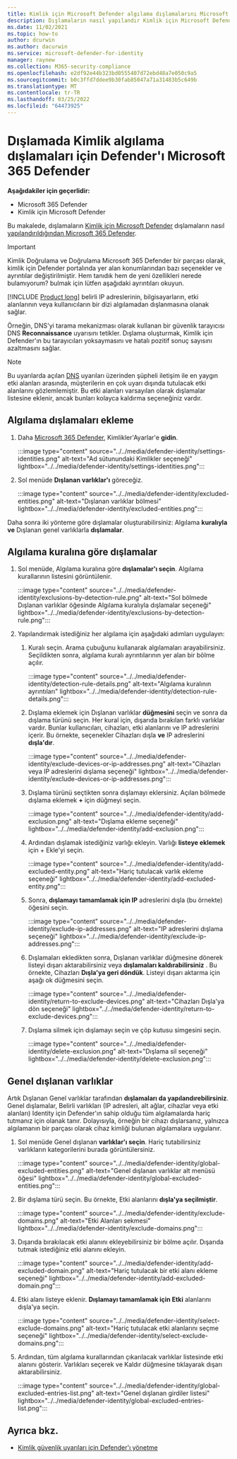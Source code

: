 ```yaml
---
title: Kimlik için Microsoft Defender algılama dışlamalarını Microsoft 365 Defender
description: Dışlamaların nasıl yapılandır Kimlik için Microsoft Defender dışlamaları Microsoft 365 Defender.
ms.date: 11/02/2021
ms.topic: how-to
author: dcurwin
ms.author: dacurwin
ms.service: microsoft-defender-for-identity
manager: raynew
ms.collection: M365-security-compliance
ms.openlocfilehash: e2df92e44b323bd0555407d72ebd48a7e050c9a5
ms.sourcegitcommit: b0c3ffd7ddee9b30fab85047a71a31483b5c649b
ms.translationtype: MT
ms.contentlocale: tr-TR
ms.lasthandoff: 03/25/2022
ms.locfileid: "64473925"
---
```

# <a name="configure-defender-for-identity-detection-exclusions-in-microsoft-365-defender"></a>Dışlamada Kimlik algılama dışlamaları için Defender'ı Microsoft 365 Defender

**Aşağıdakiler için geçerlidir:**

- Microsoft 365 Defender
- Kimlik için Microsoft Defender

Bu makalede, dışlamaların [Kimlik için Microsoft Defender](/defender-for-identity) dışlamaların nasıl [yapılandırıldığından Microsoft 365 Defender](/microsoft-365/security/defender/overview-security-center).

> [!IMPORTANT]
> Kimlik Doğrulama ve Doğrulama Microsoft 365 Defender bir parçası olarak, kimlik için Defender portalında yer alan konumlarından bazı seçenekler ve ayrıntılar değiştirilmiştir. Hem tanıdık hem de yeni özellikleri nerede bulamıyorum? bulmak için lütfen aşağıdaki ayrıntıları okuyun.

[!INCLUDE [Product long](includes/product-long.md)] belirli IP adreslerinin, bilgisayarların, etki alanlarının veya kullanıcıların bir dizi algılamadan dışlanmasına olanak sağlar.

Örneğin, DNS'yi tarama mekanizması olarak kullanan bir güvenlik tarayıcısı DNS **Reconnaissance** uyarısını tetikler. Dışlama oluşturmak, Kimlik için Defender'ın bu tarayıcıları yoksaymasını ve hatalı pozitif sonuç sayısını azaltmasını sağlar.

>[!NOTE]
>Bu uyarılarda açılan [DNS](/defender-for-identity/exfiltration-alerts#suspicious-communication-over-dns-external-id-2031) uyarıları üzerinden şüpheli iletişim ile en yaygın etki alanları arasında, müşterilerin en çok uyarı dışında tutulacak etki alanlarını gözlemlemiştir. Bu etki alanları varsayılan olarak dışlamalar listesine eklenir, ancak bunları kolayca kaldırma seçeneğiniz vardır.

## <a name="how-to-add-detection-exclusions"></a>Algılama dışlamaları ekleme

1. Daha [Microsoft 365 Defender](https://security.microsoft.com/), Kimlikler'Ayarlar'e **gidin**.

   :::image type="content" source="../../media/defender-identity/settings-identities.png" alt-text="Ad sütunundaki Kimlikler seçeneği" lightbox="../../media/defender-identity/settings-identities.png":::

1. Sol menüde **Dışlanan varlıklar'ı** göreceğiz.

   :::image type="content" source="../../media/defender-identity/excluded-entities.png" alt-text="Dışlanan varlıklar bölmesi" lightbox="../../media/defender-identity/excluded-entities.png":::

Daha sonra iki yönteme göre dışlamalar oluşturabilirsiniz: Algılama **kuralıyla ve** Dışlanan genel varlıklarla **dışlamalar**.

## <a name="exclusions-by-detection-rule"></a>Algılama kuralına göre dışlamalar

1. Sol menüde, Algılama kuralına göre **dışlamalar'ı seçin**. Algılama kurallarının listesini görüntülenir.

   :::image type="content" source="../../media/defender-identity/exclusions-by-detection-rule.png" alt-text="Sol bölmede Dışlanan varlıklar öğesinde Algılama kuralıyla dışlamalar seçeneği" lightbox="../../media/defender-identity/exclusions-by-detection-rule.png":::

1. Yapılandırmak istediğiniz her algılama için aşağıdaki adımları uygulayın:

    1. Kuralı seçin. Arama çubuğunu kullanarak algılamaları arayabilirsiniz. Seçildikten sonra, algılama kuralı ayrıntılarının yer alan bir bölme açılır.

       :::image type="content" source="../../media/defender-identity/detection-rule-details.png" alt-text="Algılama kuralının ayrıntıları" lightbox="../../media/defender-identity/detection-rule-details.png":::

    1. Dışlama eklemek için Dışlanan varlıklar **düğmesini** seçin ve sonra da dışlama türünü seçin. Her kural için, dışarıda bırakılan farklı varlıklar vardır. Bunlar kullanıcıları, cihazları, etki alanlarını ve IP adreslerini içerir. Bu örnekte, seçenekler Cihazları dışla **ve** IP adreslerini **dışla'dır**.

       :::image type="content" source="../../media/defender-identity/exclude-devices-or-ip-addresses.png" alt-text="Cihazları veya IP adreslerini dışlama seçeneği" lightbox="../../media/defender-identity/exclude-devices-or-ip-addresses.png":::

    1. Dışlama türünü seçtikten sonra dışlamayı  eklersiniz. Açılan bölmede dışlama eklemek **+** için düğmeyi seçin.

       :::image type="content" source="../../media/defender-identity/add-exclusion.png" alt-text="Dışlama ekleme seçeneği" lightbox="../../media/defender-identity/add-exclusion.png":::

    1. Ardından dışlamak istediğiniz varlığı ekleyin. Varlığı **listeye eklemek** için + Ekle'yi seçin.

       :::image type="content" source="../../media/defender-identity/add-excluded-entity.png" alt-text="Hariç tutulacak varlık ekleme seçeneği" lightbox="../../media/defender-identity/add-excluded-entity.png":::

    1. Sonra, **dışlamayı tamamlamak için IP** adreslerini dışla (bu örnekte) öğesini seçin.

       :::image type="content" source="../../media/defender-identity/exclude-ip-addresses.png" alt-text="IP adreslerini dışlama seçeneği" lightbox="../../media/defender-identity/exclude-ip-addresses.png":::

    1. Dışlamaları ekledikten sonra, Dışlanan varlıklar düğmesine dönerek listeyi dışarı aktarabilirsiniz veya **dışlamaları kaldırabilirsiniz** . Bu örnekte, Cihazları **Dışla'ya geri döndük**. Listeyi dışarı aktarma için aşağı ok düğmesini seçin.

       :::image type="content" source="../../media/defender-identity/return-to-exclude-devices.png" alt-text="Cihazları Dışla'ya dön seçeneği" lightbox="../../media/defender-identity/return-to-exclude-devices.png":::

    1. Dışlama silmek için dışlamayı seçin ve çöp kutusu simgesini seçin.

       :::image type="content" source="../../media/defender-identity/delete-exclusion.png" alt-text="Dışlama sil seçeneği" lightbox="../../media/defender-identity/delete-exclusion.png":::

## <a name="global-excluded-entities"></a>Genel dışlanan varlıklar

Artık Dışlanan Genel varlıklar tarafından **dışlamaları da yapılandırebilirsiniz**. Genel dışlamalar, Belirli varlıkları (IP adresleri, alt ağlar, cihazlar veya etki alanları) Identity için Defender'ın sahip olduğu tüm algılamalarda hariç tutmanız için olanak tanır. Dolayısıyla, örneğin bir cihazı dışlarsanız, yalnızca algılamanın bir parçası olarak cihaz kimliği bulunan algılamalara uygulanır.

1. Sol menüde Genel dışlanan **varlıklar'ı seçin**. Hariç tutabilirsiniz varlıkların kategorilerini burada görüntülersiniz.

   :::image type="content" source="../../media/defender-identity/global-excluded-entities.png" alt-text="Genel dışlanan varlıklar alt menüsü öğesi" lightbox="../../media/defender-identity/global-excluded-entities.png":::

1. Bir dışlama türü seçin. Bu örnekte, Etki alanlarını **dışla'ya seçilmiştir**.

   :::image type="content" source="../../media/defender-identity/exclude-domains.png" alt-text="Etki Alanları sekmesi" lightbox="../../media/defender-identity/exclude-domains.png":::

1. Dışarıda bırakılacak etki alanını ekleyebilirsiniz bir bölme açılır. Dışarıda tutmak istediğiniz etki alanını ekleyin.

   :::image type="content" source="../../media/defender-identity/add-excluded-domain.png" alt-text="Hariç tutulacak bir etki alanı ekleme seçeneği" lightbox="../../media/defender-identity/add-excluded-domain.png":::

1. Etki alanı listeye eklenir. **Dışlamayı tamamlamak için Etki** alanlarını dışla'ya seçin.

   :::image type="content" source="../../media/defender-identity/select-exclude-domains.png" alt-text="Hariç tutulacak etki alanlarını seçme seçeneği" lightbox="../../media/defender-identity/select-exclude-domains.png":::

1. Ardından, tüm algılama kurallarından çıkarılacak varlıklar listesinde etki alanını gösterir. Varlıkları seçerek ve Kaldır düğmesine tıklayarak dışarı aktarabilirsiniz.

   :::image type="content" source="../../media/defender-identity/global-excluded-entries-list.png" alt-text="Genel dışlanan girdiler listesi" lightbox="../../media/defender-identity/global-excluded-entries-list.png":::

## <a name="see-also"></a>Ayrıca bkz.

- [Kimlik güvenlik uyarıları için Defender'ı yönetme](manage-security-alerts.md)
